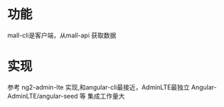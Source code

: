 # 功能
mall-cli是客户端，从mall-api 获取数据
# 实现
参考 ng2-admin-lte 实现,和angular-cli最接近，AdminLTE最独立
Angular-AdminLTE/angular-seed 等 集成工作量大
